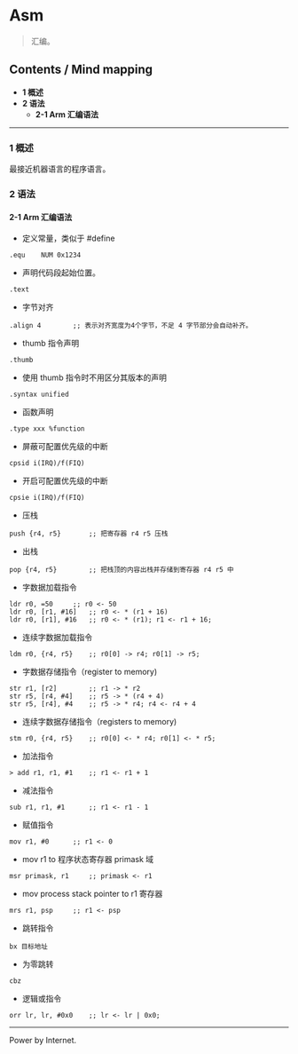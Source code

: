 # Asm

> 汇编。

## Contents / Mind mapping
- **1 概述**
- **2 语法**
  - **2-1 Arm 汇编语法**

---

### 1 概述

最接近机器语言的程序语言。



### 2 语法

#### 2-1 Arm 汇编语法

- 定义常量，类似于 #define

```
.equ	NUM	0x1234
```

- 声明代码段起始位置。

```
.text
```

- 字节对齐

```
.align 4		;; 表示对齐宽度为4个字节，不足 4 字节部分会自动补齐。
```

- thumb 指令声明

```
.thumb
```

- 使用 thumb 指令时不用区分其版本的声明

```
.syntax unified
```

- 函数声明

```
.type xxx %function
```

- 屏蔽可配置优先级的中断

```
cpsid i(IRQ)/f(FIQ)
```

- 开启可配置优先级的中断

```
cpsie i(IRQ)/f(FIQ)
```

- 压栈

```
push {r4, r5}		;; 把寄存器 r4 r5 压栈
```

- 出栈

```
pop {r4, r5}		;; 把栈顶的内容出栈并存储到寄存器 r4 r5 中
```

- 字数据加载指令

```
ldr r0, =50		;; r0 <- 50
ldr r0, [r1, #16]	;; r0 <- * (r1 + 16)
ldr r0, [r1], #16	;; r0 <- * (r1); r1 <- r1 + 16;
```

- 连续字数据加载指令

```
ldm r0, {r4, r5}	;; r0[0] -> r4; r0[1] -> r5;
```

- 字数据存储指令（register to memory)

```
str r1, [r2]		;; r1 -> * r2
str r5, [r4, #4]	;; r5 -> * (r4 + 4)
str r5, [r4], #4	;; r5 -> * r4; r4 <- r4 + 4
```

- 连续字数据存储指令（registers to memory)

```
stm r0, {r4, r5}	;; r0[0] <- * r4; r0[1] <- * r5;
```

- 加法指令

```
> add r1, r1, #1	;; r1 <- r1 + 1
```

- 减法指令

```
sub r1, r1, #1		;; r1 <- r1 - 1
```

- 赋值指令

```
mov r1, #0		;; r1 <- 0
```

- mov r1 to 程序状态寄存器 primask 域

```
msr primask, r1		;; primask <- r1
```

- mov process stack pointer to r1 寄存器

```
mrs r1, psp		;; r1 <- psp
```

- 跳转指令

```
bx 目标地址
```

- 为零跳转

```
cbz
```

- 逻辑或指令

```
orr lr, lr, #0x0	;; lr <- lr | 0x0;
```



---
Power by Internet.
